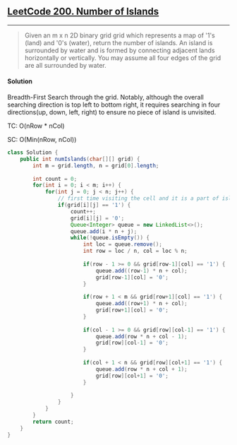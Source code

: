 ## [LeetCode 200. Number of Islands](https://leetcode.com/problems/number-of-islands/)

---

> Given an m x n 2D binary grid grid which represents a map of '1's (land) and '0's (water), return the number of islands.
> An island is surrounded by water and is formed by connecting adjacent lands horizontally or vertically. 
> You may assume all four edges of the grid are all surrounded by water.

#### Solution

Breadth-First Search through the grid. Notably, although the overall searching direction is top left to bottom right,
it requires searching in four directions(up, down, left, right) to ensure no piece of island is unvisited.

TC: O(nRow * nCol)

SC: O(Min(nRow, nCol))

```java
class Solution {
    public int numIslands(char[][] grid) {
        int m = grid.length, n = grid[0].length;
        
        int count = 0;
        for(int i = 0; i < m; i++) {
            for(int j = 0; j < n; j++) {
                // first time visiting the cell and it is a part of island
                if(grid[i][j] == '1') {
                    count++;
                    grid[i][j] = '0';
                    Queue<Integer> queue = new LinkedList<>();
                    queue.add(i * n + j);
                    while(!queue.isEmpty()) {
                        int loc = queue.remove();
                        int row = loc / n, col = loc % n;
                        
                        if(row - 1 >= 0 && grid[row-1][col] == '1') {
                            queue.add((row-1) * n + col);
                            grid[row-1][col] = '0';
                        }
                        
                        if(row + 1 < m && grid[row+1][col] == '1') {
                            queue.add((row+1) * n + col);
                            grid[row+1][col] = '0';
                        }
                        
                        if(col - 1 >= 0 && grid[row][col-1] == '1') {
                            queue.add(row * n + col - 1);
                            grid[row][col-1] = '0';
                        }
                        
                        if(col + 1 < n && grid[row][col+1] == '1') {
                            queue.add(row * n + col + 1);
                            grid[row][col+1] = '0';
                        }
                        
                    }
                }
            }
        }
        return count;
    }
}
```